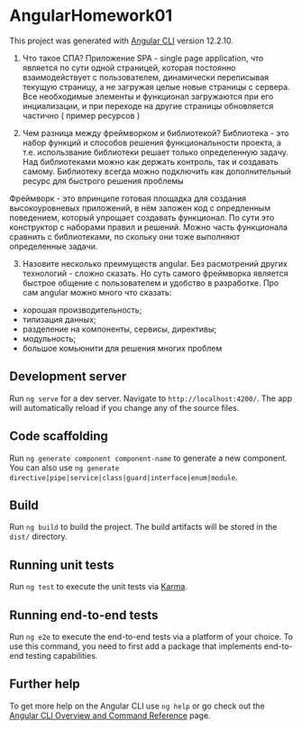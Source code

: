 # AngularHomework01

This project was generated with [Angular CLI](https://github.com/angular/angular-cli) version 12.2.10.

1) Что такое СПА?
Приложение SPA - single page application, что является по сути одной страницей, которая постоянно взаимодействует с пользователем, динамически переписывая текущую страницу, а не загружая целые новые страницы с сервера. Все необходимые элементы и функционал загружаются при его инциализации, и при переходе на другие страницы обновляется частично ( пример ресурсов )

2) Чем разница между фреймворком и библиотекой?
Библиотека - это набор функций и способов решения функциональности проекта, а т.е. использвание библиотеки решает только определенную задачу. Над библиотеками можно как держать контроль, так и создавать самому. Библиотеку всегда можно подключить как дополнительный ресурс для быстрого решения проблемы

Фреймворк - это впринципе готовая площадка для создания высокоуровневых приложений, в нём заложен код с опредленным поведением, который упрощает создавать функционал. По сути это конструктор с наборами правил и решений. Можно часть функционала сравнить с библиотеками, по скольку они тоже выполняют определенные задачи.

3) Назовите несколько преимуществ angular.
Без расмотрений других технологий - сложно сказать. Но суть самого фреймворка является быстрое общение с пользователем и удобство в разработке.
Про сам angular можно много что сказать:
- хорошая производительность;
- типизация данных;
- разделение на компоненты, сервисы, директивы;
- модульность;
- большое комьюнити для решения многих проблем


## Development server

Run `ng serve` for a dev server. Navigate to `http://localhost:4200/`. The app will automatically reload if you change any of the source files.

## Code scaffolding

Run `ng generate component component-name` to generate a new component. You can also use `ng generate directive|pipe|service|class|guard|interface|enum|module`.

## Build

Run `ng build` to build the project. The build artifacts will be stored in the `dist/` directory.

## Running unit tests

Run `ng test` to execute the unit tests via [Karma](https://karma-runner.github.io).

## Running end-to-end tests

Run `ng e2e` to execute the end-to-end tests via a platform of your choice. To use this command, you need to first add a package that implements end-to-end testing capabilities.

## Further help

To get more help on the Angular CLI use `ng help` or go check out the [Angular CLI Overview and Command Reference](https://angular.io/cli) page.
